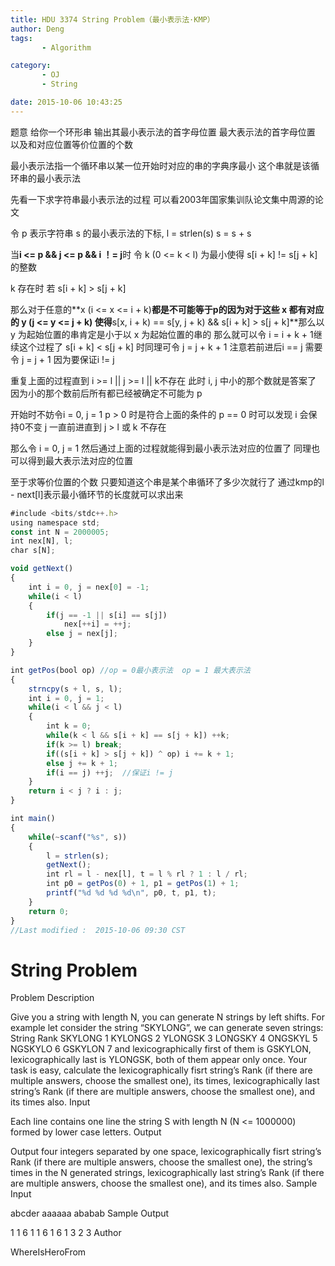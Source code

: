 ```yaml
---
title: HDU 3374 String Problem（最小表示法·KMP）
author: Deng
tags: 
       - Algorithm

category: 
       - OJ
       - String

date: 2015-10-06 10:43:25
---
```

题意 给你一个环形串 输出其最小表示法的首字母位置 最大表示法的首字母位置 以及和对应位置等价位置的个数

最小表示法指一个循环串以某一位开始时对应的串的字典序最小 这个串就是该循环串的最小表示法

先看一下求字符串最小表示法的过程 可以看2003年国家集训队论文集中周源的论文

令 p 表示字符串 s 的最小表示法的下标, l = strlen(s) s = s + s

当**i <= p && j <= p && i ！= j**时 令 k (0 <= k < l) 为最小使得 s[i + k] != s[j + k] 的整数

k 存在时 若 s[i + k] > s[j + k]

那么对于任意的**x (i <= x <= i + k)**都是不可能等于p的因为对于这些 x 都有对应的 y (j <= y <= j + k) 使得**s[x, i + k) == s[y, j + k) && s[i + k] > s[j + k]**那么以 y 为起始位置的串肯定是小于以 x 为起始位置的串的 那么就可以令 i = i + k + 1继续这个过程了 s[i + k] < s[j + k] 时同理可令 j = j + k + 1 注意若前进后i == j 需要令 j = j + 1 因为要保证i != j

重复上面的过程直到 i >= l || j >= l || k不存在 此时 i, j 中小的那个数就是答案了 因为小的那个数前后所有都已经被确定不可能为 p

开始时不妨令i = 0, j = 1 p > 0 时是符合上面的条件的 p == 0 时可以发现 i 会保持0不变 j 一直前进直到 j > l 或 k 不存在

那么令 i = 0, j = 1 然后通过上面的过程就能得到最小表示法对应的位置了 同理也可以得到最大表示法对应的位置

至于求等价位置的个数 只要知道这个串是某个串循环了多少次就行了 通过kmp的l - next[l]表示最小循环节的长度就可以求出来

```js 
#include <bits/stdc++.h>
using namespace std;
const int N = 2000005;
int nex[N], l;
char s[N];

void getNext()
{
    int i = 0, j = nex[0] = -1;
    while(i < l)
    {
        if(j == -1 || s[i] == s[j])
            nex[++i] = ++j;
        else j = nex[j];
    }
}

int getPos(bool op) //op = 0最小表示法  op = 1 最大表示法
{
    strncpy(s + l, s, l);
    int i = 0, j = 1;
    while(i < l && j < l)
    {
        int k = 0;
        while(k < l && s[i + k] == s[j + k]) ++k;
        if(k >= l) break;
        if((s[i + k] > s[j + k]) ^ op) i += k + 1;
        else j += k + 1;
        if(i == j) ++j;  //保证i != j
    }
    return i < j ? i : j;
}

int main()
{
    while(~scanf("%s", s))
    {
        l = strlen(s);
        getNext();
        int rl = l - nex[l], t = l % rl ? 1 : l / rl;
        int p0 = getPos(0) + 1, p1 = getPos(1) + 1;
        printf("%d %d %d %d\n", p0, t, p1, t);
    }
    return 0;
}
//Last modified :  2015-10-06 09:30 CST
```

# String Problem

Problem Description

Give you a string with length N, you can generate N strings by left shifts. For example let consider the string “SKYLONG”, we can generate seven strings:
String Rank
SKYLONG 1
KYLONGS 2
YLONGSK 3
LONGSKY 4
ONGSKYL 5
NGSKYLO 6
GSKYLON 7
and lexicographically first of them is GSKYLON, lexicographically last is YLONGSK, both of them appear only once.
Your task is easy, calculate the lexicographically fisrt string’s Rank (if there are multiple answers, choose the smallest one), its times, lexicographically last string’s Rank (if there are multiple answers, choose the smallest one), and its times also.
Input

Each line contains one line the string S with length N (N <= 1000000) formed by lower case letters.
Output

Output four integers separated by one space, lexicographically fisrt string’s Rank (if there are multiple answers, choose the smallest one), the string’s times in the N generated strings, lexicographically last string’s Rank (if there are multiple answers, choose the smallest one), and its times also.
Sample Input

abcder aaaaaa ababab
Sample Output

1 1 6 1 1 6 1 6 1 3 2 3
Author

WhereIsHeroFrom